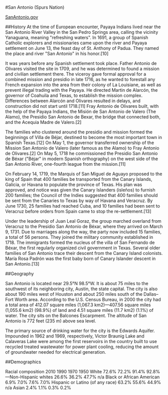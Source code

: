 #San Antonio (Spurs Nation)

[SanAntonio.gov](www.sanantonio.gov)

##History
At the time of European encounter, Payaya Indians lived near the San Antonio River Valley in the San Pedro Springs area, calling the vicinity Yanaguana, meaning "refreshing waters". In 1691, a group of Spanish Catholic explorers and missionaries came upon the river and Payaya settlement on June 13, the feast day of St. Anthony of Padua. They named the place and river "San Antonio" in his honor.[10]

It was years before any Spanish settlement took place. Father Antonio de Olivares visited the site in 1709, and he was determined to found a mission and civilian settlement there. The viceroy gave formal approval for a combined mission and presidio in late 1716, as he wanted to forestall any French expansion into the area from their colony of La Louisiane, as well as prevent illegal trading with the Payaya. He directed Martin de Alarcón, the governor of Coahuila and Texas, to establish the mission complex. Differences between Alarcón and Olivares resulted in delays, and construction did not start until 1718.[11] Fray Antonio de Olivares built, with the help of the Payaya Indians, the Misión de San Antonio de Valero (The Alamo), the Presidio San Antonio de Bexar, the bridge that connected both, and the Acequia Madre de Valero.[2]

The families who clustered around the presidio and mission formed the beginnings of Villa de Béjar, destined to become the most important town in Spanish Texas.[12] On May 1, the governor transferred ownership of the Mission San Antonio de Valero (later famous as the Alamo) to Fray Antonio de Olivares.[2] On May 5, 1718 he commissioned the Presidio San Antonio de Béxar ("Béjar" in modern Spanish orthography) on the west side of the San Antonio River, one-fourth league from the mission.[11]

On February 14, 1719, the Marquis of San Miguel de Aguayo proposed to the king of Spain that 400 families be transported from the Canary Islands, Galicia, or Havana to populate the province of Texas. His plan was approved, and notice was given the Canary Islanders (isleños) to furnish 200 families; the Council of the Indies suggested that 400 families should be sent from the Canaries to Texas by way of Havana and Veracruz. By June 1730, 25 families had reached Cuba, and 10 families had been sent to Veracruz before orders from Spain came to stop the re-settlement.[13]

Under the leadership of Juan Leal Goraz, the group marched overland from Veracruz to the Presidio San Antonio de Béxar, where they arrived on March 9, 1731. Due to marriages along the way, the party now included 15 families, a total of 56 persons. They joined the military community established in 1718. The immigrants formed the nucleus of the villa of San Fernando de Béxar, the first regularly organized civil government in Texas. Several older families of San Antonio trace their descent from the Canary Island colonists. María Rosa Padrón was the first baby born of Canary Islander descent in San Antonio.[13]


##Geography

San Antonio is located near 29.5°N 98.5°W. It is about 75 miles to the southwest of its neighboring city, Austin, the state capital. The city is also about 190 miles west of Houston and about 250 miles south of the Dallas–Fort Worth area. According to the U.S. Census Bureau, in 2000 the city had a total area of 412.07 square miles (1,067.3 km2)—407.56 square miles (1,055.6 km2) (98.9%) of land and 4.51 square miles (11.7 km2) (1.1%) of water. The city sits on the Balcones Escarpment. The altitude of San Antonio is 772 feet (235 m) above sea level.

The primary source of drinking water for the city is the Edwards Aquifer. Impounded in 1962 and 1969, respectively, Victor Braunig Lake and Calaveras Lake were among the first reservoirs in the country built to use recycled treated wastewater for power plant cooling, reducing the amount of groundwater needed for electrical generation.

##Demographics

Racial composition	2010	1990	1970	1950
White	72.6%	72.2%	91.4%	92.8%
 —Non-Hispanic whites	26.6%	36.2%	47.7%	n/a
Black or African American	6.9%	7.0%	7.6%	7.0%
Hispanic or Latino (of any race)	63.2%	55.6%	44.9%	n/a
Asian	2.4%	1.1%	0.3%	0.2%


